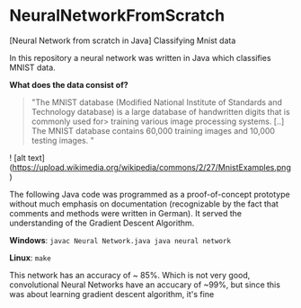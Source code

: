 # NeuralNetworkFromScratch
[Neural Network from scratch in Java] Classifying Mnist data

In this repository a neural network was written in Java which classifies MNIST data.

**What does the data consist of?**

> "The MNIST database (Modified National Institute of Standards and Technology database) is a large database of handwritten digits that is commonly used for> training various image processing systems. [..]
> The MNIST database contains 60,000 training images and 10,000 testing images. "

! [alt text] (https://upload.wikimedia.org/wikipedia/commons/2/27/MnistExamples.png)

The following Java code was programmed as a proof-of-concept prototype without much emphasis on documentation (recognizable by the fact that comments and methods were written in German). It served the understanding of the Gradient Descent Algorithm.

**Windows**:
``
javac Neural Network.java
java neural network
``

**Linux**:
``
make
``

This network has an accuracy of ~ 85%. Which is not very good, convolutional Neural Networks have an accucary of ~99%, but since this was about learning gradient descent algorithm, it's fine

